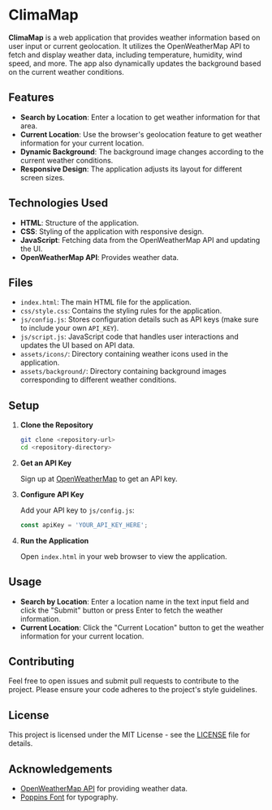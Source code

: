 # ClimaMap

**ClimaMap** is a web application that provides weather information based on user input or current geolocation. It utilizes the OpenWeatherMap API to fetch and display weather data, including temperature, humidity, wind speed, and more. The app also dynamically updates the background based on the current weather conditions.

## Features

- **Search by Location**: Enter a location to get weather information for that area.
- **Current Location**: Use the browser's geolocation feature to get weather information for your current location.
- **Dynamic Background**: The background image changes according to the current weather conditions.
- **Responsive Design**: The application adjusts its layout for different screen sizes.

## Technologies Used

- **HTML**: Structure of the application.
- **CSS**: Styling of the application with responsive design.
- **JavaScript**: Fetching data from the OpenWeatherMap API and updating the UI.
- **OpenWeatherMap API**: Provides weather data.

## Files

- `index.html`: The main HTML file for the application.
- `css/style.css`: Contains the styling rules for the application.
- `js/config.js`: Stores configuration details such as API keys (make sure to include your own `API_KEY`).
- `js/script.js`: JavaScript code that handles user interactions and updates the UI based on API data.
- `assets/icons/`: Directory containing weather icons used in the application.
- `assets/background/`: Directory containing background images corresponding to different weather conditions.

## Setup

1. **Clone the Repository**

    ```bash
    git clone <repository-url>
    cd <repository-directory>
    ```

2. **Get an API Key**

    Sign up at [OpenWeatherMap](https://openweathermap.org/) to get an API key.

3. **Configure API Key**

    Add your API key to `js/config.js`:

    ```javascript
    const apiKey = 'YOUR_API_KEY_HERE';
    ```

4. **Run the Application**

    Open `index.html` in your web browser to view the application.

## Usage

- **Search by Location**: Enter a location name in the text input field and click the "Submit" button or press Enter to fetch the weather information.
- **Current Location**: Click the "Current Location" button to get the weather information for your current location.

## Contributing

Feel free to open issues and submit pull requests to contribute to the project. Please ensure your code adheres to the project's style guidelines.

## License

This project is licensed under the MIT License - see the [LICENSE](LICENSE) file for details.

## Acknowledgements

- [OpenWeatherMap API](https://openweathermap.org/api) for providing weather data.
- [Poppins Font](https://fonts.google.com/specimen/Poppins) for typography.
